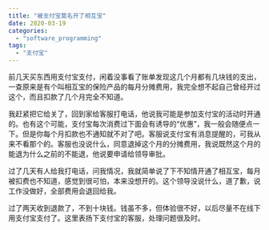 ```yaml
---
title: "被支付宝莫名开了相互宝"
date: 2020-03-19
categories: 
  - "software_programming"
tags: 
  - "支付宝"
---
```


前几天买东西用支付宝支付，闲着没事看了账单发现这几个月都有几块钱的支出，一查原来是有个叫相互宝的保险产品的每月分摊费用，我完全想不起自己曾经开过这个，而且扣款了几个月完全不知道。

我赶紧把它给关了，回到家给客服打电话，他说我可能是参加支付宝的活动时开通的。也有这个可能，支付宝每次消费过下面会有诱导的“优惠”，我一般会随便点一下。但是你每个月扣款也不通知就不对了吧。客服说支付宝有消息提醒的，可我从来不看那个的。客服也没说什么，同意退掉这个月的分摊费用，我说既然这个月的能退为什么之前的不能退，他说要申请给领导审批。

过了几天有人给我打电话，问我情况，我就简单说了下不知情开通了相互宝，每月被扣费也不知道，感觉到很可怕，本来没想开的。这个领导没说什么，道了歉，说工作没做好，全部费用会退回给我。

过了两天收到退款了，不到十块钱。钱虽不多，但体验很不好，以后尽量不在线下用支付宝支付了。这里表扬下支付宝的客服，处理问题很及时。
